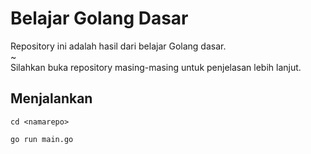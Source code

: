 # Belajar Golang Dasar

Repository ini adalah hasil dari belajar Golang dasar.
<br/>
~ <br>
Silahkan buka repository masing-masing untuk penjelasan lebih lanjut.

## Menjalankan

```
cd <namarepo>
```

```
go run main.go
```
